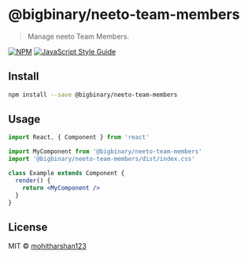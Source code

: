# @bigbinary/neeto-team-members

> Manage neeto Team Members.

[![NPM](https://img.shields.io/npm/v/@bigbinary/neeto-team-members.svg)](https://www.npmjs.com/package/@bigbinary/neeto-team-members) [![JavaScript Style Guide](https://img.shields.io/badge/code_style-standard-brightgreen.svg)](https://standardjs.com)

## Install

```bash
npm install --save @bigbinary/neeto-team-members
```

## Usage

```jsx
import React, { Component } from 'react'

import MyComponent from '@bigbinary/neeto-team-members'
import '@bigbinary/neeto-team-members/dist/index.css'

class Example extends Component {
  render() {
    return <MyComponent />
  }
}
```

## License

MIT © [mohitharshan123](https://github.com/mohitharshan123)
